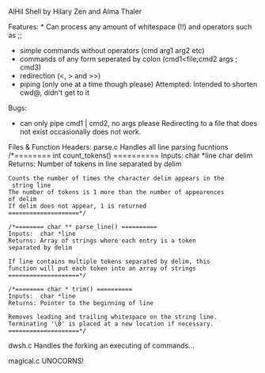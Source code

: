 AlHil Shell
by Hilary Zen and Alma Thaler

Features:
	* Can process any amount of whitespace (!!) and operators such as ;;
  * simple commands without operators (cmd arg1 arg2 etc)
  * commands of any form seperated by colon (cmd1<file;cmd2 args ; cmd3)
  * redirection (<, > and >>)
  * piping (only one at a time though please)
Attempted:
	Intended to shorten cwd@, didn't get to it

Bugs:
  * can only pipe cmd1 | cmd2, no args please
	Redirecting to a file that does not exist occasionally does not work.

Files & Function Headers:
parse.c
	Handles all line parsing fucntions
	/*======== int count_tokens() ==========
	Inputs:  char *line
        	  char delim
	Returns: Number of tokens in line separated by delim

	Counts the number of times the character delim appears in the
	 string line
	The number of tokens is 1 more than the number of appearences
	of delim
	If delim does not appear, 1 is returned
	====================*/

	/*======== char ** parse_line() ==========
	Inputs:  char *line
	Returns: Array of strings where each entry is a token
	separated by delim

	If line contains multiple tokens separated by delim, this
	function will put each token into an array of strings
	====================*/

	/*======== char * trim() ==========
	Inputs:  char *line
	Returns: Pointer to the beginning of line

	Removes leading and trailing whitespace on the string line.
	Terminating '\0' is placed at a new location if necessary.
	====================*/

dwsh.c
	Handles the forking an executing of commands...

magical.c
	UNOCORNS!
